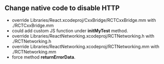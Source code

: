 ## Change native code to disable HTTP
* override Libraries/React.xcodeproj/CxxBridge/RCTCxxBridge.mm with ./RCTCxxBridge.mm
* could add custom JS function under **initMyTest** method.
* override Libraries/ReactNetworking.xcodeproj/RCTNetworking.h with ./RCTNetworking.h
* override Libraries/ReactNetworking.xcodeproj/RCTNetworking.mm with ./RCTNetworking.mm
* force method **returnErrorData**.


